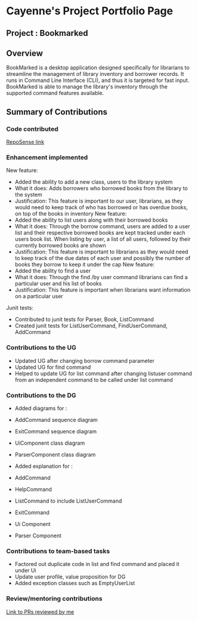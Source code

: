 # Cayenne's Project Portfolio Page
## Project : Bookmarked

## Overview
BookMarked is a desktop application designed specifically for librarians to streamline
the management of library inventory and borrower records. It runs in Command Line Interface (CLI), 
and thus it is targeted for fast input. BookMarked is able to manage the library's inventory
through the supported command features available.

## Summary of Contributions
### Code contributed
[RepoSense link](https://nus-cs2113-ay2324s2.github.io/tp-dashboard/?search=cayennegoh&breakdown=true&sort=groupTitle%20dsc&sortWithin=title&since=2024-02-23&timeframe=commit&mergegroup=&groupSelect=groupByRepos&checkedFileTypes=docs~functional-code~test-code~other)

### Enhancement implemented
New feature:
- Added the ability to add a new class, users to the library system
- What it does: Adds borrowers who borrowed books from the library to the system
- Justification: This feature is important to our user, librarians, as they would need to keep track
of who has borrowed or has overdue books, on top of the books in inventory
New feature:
- Added the ability to list users along with their borrowed books
- What it does: Through the borrow command, users are added to a user list and their respective borrowed
books are kept tracked under each users book list. When listing by user, a list of all users, followed by
their currently borrowed books are shown
- Justification: This feature is important to librarians as they would need to keep track of the due
dates of each user and possibly the number of books they borrow to keep it under the cap
New feature:
- Added the ability to find a user
- What it does: Through the find /by user command librarians can find a particular user and his list of books
- Justification: This feature is important when librarians want information on a particular user

Junit tests:
- Contributed to junit tests for Parser, Book, ListCommand
- Created junit tests for ListUserCommand, FindUserCommand, AddCommand

### Contributions to the UG
- Updated UG after changing borrow command parameter
- Updated UG for find command
- Helped to update UG for list command after changing listuser command from an independent command
to be called under list command

### Contributions to the DG
- Added diagrams for :
- AddCommand sequence diagram
- ExitCommand sequence diagram
- UiComponent class diagram
- ParserComponent class diagram

- Added explanation for :
- AddCommand
- HelpCommand
- ListCommand to include ListUserCommand
- ExitCommand
- Ui Component
- Parser Component

### Contributions to team-based tasks
- Factored out duplicate code in list and find command and placed it under Ui
- Update user profile, value proposition for DG
- Added exception classes such as EmptyUserList


### Review/mentoring contributions
[Link to PRs reviewed by me](https://github.com/AY2324S2-CS2113-W13-4/tp/pulls?q=is%3Apr+reviewed-by%3A%40me+is%3Aclosed)